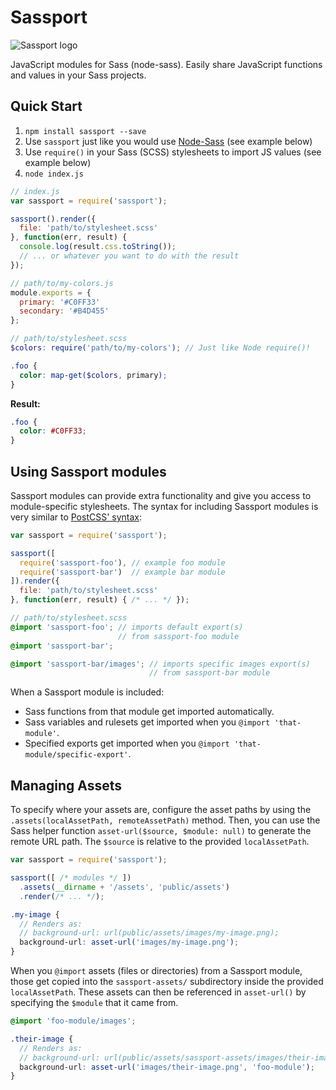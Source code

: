 # Sassport
![Sassport logo](https://raw.githubusercontent.com/davidkpiano/sassport/master/sassport-sm.png)

JavaScript modules for Sass (node-sass). Easily share JavaScript functions and values in your Sass projects.

## Quick Start
1. `npm install sassport --save`
2. Use `sassport` just like you would use [Node-Sass](https://github.com/sass/node-sass#usage) (see example below)
3. Use `require()` in your Sass (SCSS) stylesheets to import JS values (see example below)
3. `node index.js`

```js
// index.js
var sassport = require('sassport');

sassport().render({
  file: 'path/to/stylesheet.scss'
}, function(err, result) {
  console.log(result.css.toString());
  // ... or whatever you want to do with the result
});
```

```js
// path/to/my-colors.js
module.exports = {
  primary: '#C0FF33'
  secondary: '#B4D455'
};
```

```scss
// path/to/stylesheet.scss
$colors: require('path/to/my-colors'); // Just like Node require()!

.foo {
  color: map-get($colors, primary);
}
```

**Result:**
```css
.foo {
  color: #C0FF33;
}
```

## Using Sassport modules
Sassport modules can provide extra functionality and give you access to module-specific stylesheets. The syntax for including Sassport modules is very similar to [PostCSS' syntax](https://github.com/postcss/postcss#usage):

```js
var sassport = require('sassport');

sassport([
  require('sassport-foo'), // example foo module
  require('sassport-bar')  // example bar module
]).render({
  file: 'path/to/stylesheet.scss'
}, function(err, result) { /* ... */ });
```

```scss
// path/to/stylesheet.scss
@import 'sassport-foo'; // imports default export(s)
                        // from sassport-foo module
@import 'sassport-bar'; 

@import 'sassport-bar/images'; // imports specific images export(s) 
                               // from sassport-bar module
```

When a Sassport module is included:
- Sass functions from that module get imported automatically.
- Sass variables and rulesets get imported when you `@import 'that-module'`.
- Specified exports get imported when you `@import 'that-module/specific-export'`.

## Managing Assets
To specify where your assets are, configure the asset paths by using the `.assets(localAssetPath, remoteAssetPath)` method. Then, you can use the Sass helper function `asset-url($source, $module: null)` to generate the remote URL path. The `$source` is relative to the provided `localAssetPath`.

```js
var sassport = require('sassport');

sassport([ /* modules */ ])
  .assets(__dirname + '/assets', 'public/assets')
  .render(/* ... */);
```

```scss
.my-image {
  // Renders as:
  // background-url: url(public/assets/images/my-image.png);
  background-url: asset-url('images/my-image.png');
}
```

When you `@import` assets (files or directories) from a Sassport module, those get copied into the `sassport-assets/` subdirectory inside the provided `localAssetPath`. These assets can then be referenced in `asset-url()` by specifying the `$module` that it came from.

```scss
@import 'foo-module/images';

.their-image {
  // Renders as:
  // background-url: url(public/assets/sassport-assets/images/their-image.png);
  background-url: asset-url('images/their-image.png', 'foo-module');
}
```
